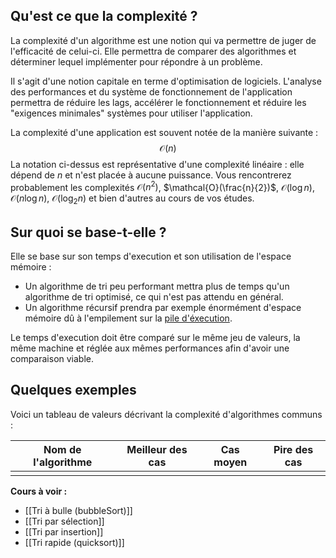 ## Qu'est ce que la complexité ?

La complexité d'un algorithme est une notion qui va permettre de juger de l'efficacité de celui-ci.
Elle permettra de comparer des algorithmes et déterminer lequel implémenter pour répondre à un problème. 

Il s'agit d'une notion capitale en terme d'optimisation de logiciels. L'analyse des performances et du système de fonctionnement de l'application permettra de réduire les lags, accélérer le fonctionnement et réduire les "exigences minimales" systèmes pour utiliser l'application.

La complexité d'une application est souvent notée de la manière suivante :
$$
\mathcal{O}(n)
$$
La notation ci-dessus est représentative d'une complexité linéaire : elle dépend de $n$ et n'est placée à aucune puissance. Vous rencontrerez probablement les complexités $\mathcal{O}(n^2)$, $\mathcal{O}(\frac{n}{2})$, $\mathcal{O}(\log{n})$, $\mathcal{O}(n\log{n})$, $\mathcal{O}(\log_2{n})$ et bien d'autres au cours de vos études.

## Sur quoi se base-t-elle ?

Elle se base sur son temps d'execution et son utilisation de l'espace mémoire :

- Un algorithme de tri peu performant mettra plus de temps qu'un algorithme de tri optimisé, ce qui n'est pas attendu en général. 
- Un algorithme récursif prendra par exemple énormément d'espace mémoire dû à l'empilement sur la [pile d'éxecution](https://fr.m.wikipedia.org/wiki/Pile_d'ex%C3%A9cution).

Le temps d'execution doit être comparé sur le même jeu de valeurs, la même machine et réglée aux mêmes performances afin d'avoir une comparaison viable.

## Quelques exemples

Voici un tableau de valeurs décrivant la complexité d'algorithmes communs : 

| Nom de l'algorithme | Meilleur des cas | Cas moyen | Pire des cas |
| ------------------- | ---------------- | --------- | ------------ |
|                     |                  |           |              |


**Cours à voir :**
- [[Tri à bulle (bubbleSort)]]
- [[Tri par sélection]]
- [[Tri par insertion]]
- [[Tri rapide (quicksort)]]